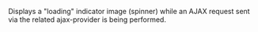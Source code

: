 Displays a "loading" indicator image (spinner) while an AJAX request sent via the related ajax-provider is being performed.
